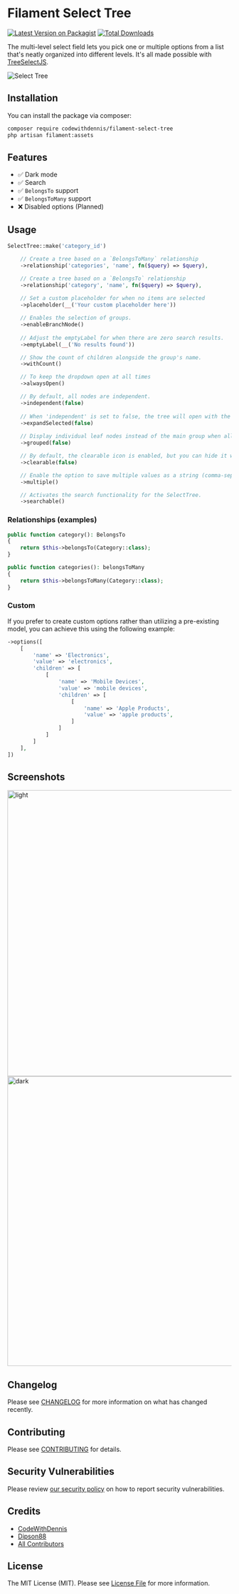 # Filament Select Tree

[![Latest Version on Packagist](https://img.shields.io/packagist/v/codewithdennis/filament-select-tree.svg?style=flat-square)](https://packagist.org/packages/codewithdennis/filament-select-tree)
[![Total Downloads](https://img.shields.io/packagist/dt/codewithdennis/filament-select-tree.svg?style=flat-square)](https://packagist.org/packages/codewithdennis/filament-select-tree)

The multi-level select field lets you pick one or multiple options from a list that's neatly organized into different levels. It's all made possible with [TreeSelectJS](https://github.com/dipson88/treeselectjs).

![Select Tree](https://github.com/CodeWithDennis/filament-select-tree/assets/23448484/d944b896-134b-414a-b654-9adecc43ba5e)


## Installation

You can install the package via composer:

```bash
composer require codewithdennis/filament-select-tree
php artisan filament:assets
```

## Features
- ✅ Dark mode
- ✅ Search
- ✅ `BelongsTo` support
- ✅ `BelongsToMany` support
- ❌ Disabled options (Planned)
  
## Usage

```PHP
SelectTree::make('category_id')

    // Create a tree based on a `BelongsToMany` relationship
    ->relationship('categories', 'name', fn($query) => $query),

    // Create a tree based on a `BelongsTo` relationship
    ->relationship('category', 'name', fn($query) => $query),
    
    // Set a custom placeholder for when no items are selected
    ->placeholder(__('Your custom placeholder here'))

    // Enables the selection of groups.
    ->enableBranchNode()
    
    // Adjust the emptyLabel for when there are zero search results.
    ->emptyLabel(__('No results found'))

    // Show the count of children alongside the group's name.
    ->withCount()

    // To keep the dropdown open at all times
    ->alwaysOpen()

    // By default, all nodes are independent.
    ->independent(false)
    
    // When 'independent' is set to false, the tree will open with the selected values by default.
    ->expandSelected(false)
    
    // Display individual leaf nodes instead of the main group when all leaf nodes are selected.
    ->grouped(false)

    // By default, the clearable icon is enabled, but you can hide it with:
    ->clearable(false)

    // Enable the option to save multiple values as a string (comma-separated)
    ->multiple()

    // Activates the search functionality for the SelectTree.
    ->searchable()
```
### Relationships (examples)

```PHP
public function category(): BelongsTo
{
    return $this->belongsTo(Category::class);
}
```
```PHP
public function categories(): belongsToMany
{
    return $this->belongsToMany(Category::class);
}
```
### Custom
If you prefer to create custom options rather than utilizing a pre-existing model, you can achieve this using the following example:

```PHP
->options([
    [
        'name' => 'Electronics',
        'value' => 'electronics',
        'children' => [
            [
                'name' => 'Mobile Devices',
                'value' => 'mobile devices',
                'children' => [
                    [
                        'name' => 'Apple Products',
                        'value' => 'apple products',
                    ]
                ]
            ]
        ]
    ],
])
```

## Screenshots

<img width="641" alt="light" src="https://github.com/CodeWithDennis/filament-select-tree/assets/23448484/4d348c85-5ee9-45b1-9424-0d8b3efcc02e">
<img width="649" alt="dark" src="https://github.com/CodeWithDennis/filament-select-tree/assets/23448484/396627ff-bf36-44b7-b20c-0d32b2eff957">


## Changelog
Please see [CHANGELOG](CHANGELOG.md) for more information on what has changed recently.

## Contributing

Please see [CONTRIBUTING](.github/CONTRIBUTING.md) for details.

## Security Vulnerabilities

Please review [our security policy](../../security/policy) on how to report security vulnerabilities.

## Credits

- [CodeWithDennis](https://github.com/CodeWithDennis)
- [Dipson88](https://github.com/dipson88/treeselectjs)
- [All Contributors](../../contributors)

## License

The MIT License (MIT). Please see [License File](LICENSE.md) for more information.
